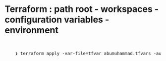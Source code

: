 # Terraform : path root - workspaces - configuration variables - environment




&nbsp;

<pre>
    ❯ terraform apply -var-file=tfvar_abumuhammad.tfvars -auto-approve
</pre>

&nbsp;

&nbsp;